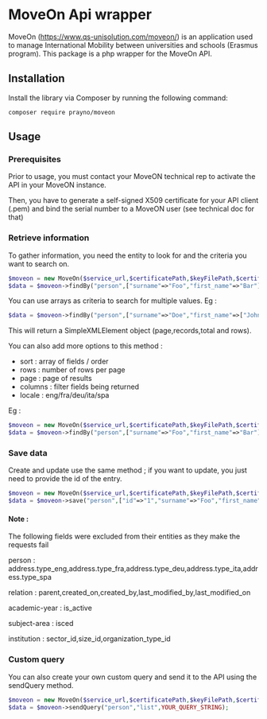 # MoveOn Api wrapper

MoveOn (https://www.qs-unisolution.com/moveon/) is an application used to manage International Mobility between universities and schools (Erasmus program). 
This package is a php wrapper for the MoveOn API.

## Installation
Install the library via Composer by running the following command:

`composer require prayno/moveon`

## Usage

### Prerequisites
Prior to usage, you must contact your MoveON technical rep to activate the API in your MoveON instance.

Then, you have to generate a self-signed X509 certificate for your API client (.pem) and bind the serial number to a MoveON user (see technical doc for that)

### Retrieve information
To gather information, you need the entity to look for and the criteria you want to search on.
```php
$moveon = new MoveOn($service_url,$certificatePath,$keyFilePath,$certificatePassword);
$data = $moveon->findBy("person",["surname"=>"Foo","first_name"=>"Bar"]);
```
You can use arrays as criteria to search for multiple values. Eg :
```php
$data = $moveon->findBy("person",["surname"=>"Doe","first_name"=>["John","Jane"]]);
```

This will return a SimpleXMLElement object (page,records,total and rows).

You can also add more options to this method :
- sort : array of fields / order
- rows : number of rows per page
- page : page of results
- columns : filter fields being returned
- locale : eng/fra/deu/ita/spa

Eg :
```php
$moveon = new MoveOn($service_url,$certificatePath,$keyFilePath,$certificatePassword);
$data = $moveon->findBy("person",["surname"=>"Foo","first_name"=>"Bar"],["surname"=>"asc","first_name"=>"asc"],20,1,["email","surname","last_name"],"fra");
```

### Save data
Create and update use the same method ; if you want to update, you just need to provide the id of the entry.

```php
$moveon = new MoveOn($service_url,$certificatePath,$keyFilePath,$certificatePassword);
$data = $moveon->save("person",["id"=>"1","surname"=>"Foo","first_name"=>"Bar"]);
```

#### Note :

The following fields were excluded from their entities as they make the requests fail

person : 
address.type_eng,address.type_fra,address.type_deu,address.type_ita,address.type_spa

relation :
parent,created_on,created_by,last_modified_by,last_modified_on

academic-year :
is_active

subject-area :
isced

institution :
sector_id,size_id,organization_type_id

### Custom query
You can also create your own custom query and send it to the API using the sendQuery method.
```php
$moveon = new MoveOn($service_url,$certificatePath,$keyFilePath,$certificatePassword);
$data = $moveon->sendQuery("person","list",YOUR_QUERY_STRING);
```

